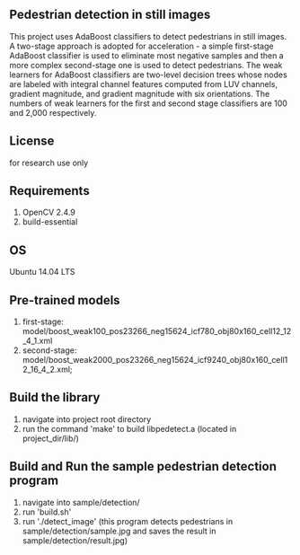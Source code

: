 Pedestrian detection in still images
----------------------------------------

This project uses AdaBoost classifiers to detect pedestrians in still images.
A two-stage approach is adopted for acceleration - a simple first-stage 
AdaBoost classifier is used to eliminate most negative samples and then a more 
complex second-stage one is used to detect pedestrians. The weak learners for
AdaBoost classifiers are two-level decision trees whose nodes are labeled with
integral channel features computed from LUV channels, gradient magnitude, and
gradient magnitude with six orientations. The numbers of weak learners for the
first and second stage classifiers are 100 and 2,000 respectively.


License
----------------------------------------
for research use only


Requirements
----------------------------------------
1. OpenCV 2.4.9
2. build-essential


OS
----------------------------------------
Ubuntu 14.04 LTS


Pre-trained models
----------------------------------------
1. first-stage: model/boost_weak100_pos23266_neg15624_icf780_obj80x160_cell12_12_4_1.xml
2. second-stage: model/boost_weak2000_pos23266_neg15624_icf9240_obj80x160_cell12_16_4_2.xml;


Build the library
----------------------------------------
1. navigate into project root directory
2. run the command 'make' to build libpedetect.a (located in project_dir/lib/)


Build and Run the sample pedestrian detection program
----------------------------------------
1. navigate into sample/detection/
2. run 'build.sh'
3. run './detect_image'
(this program detects pedestrians in sample/detection/sample.jpg
and saves the result in sample/detection/result.jpg)


